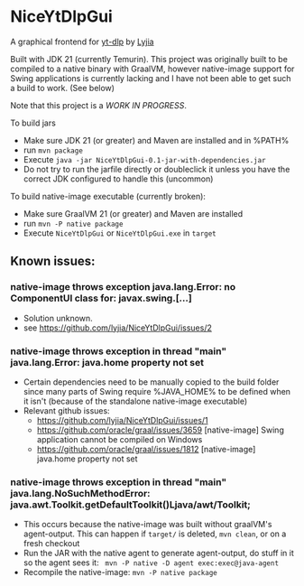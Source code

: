 # NiceYtDlpGui

A graphical frontend for [yt-dlp](https://github.com/yt-dlp/yt-dlp) by [Lyjia](http://www.lyjia.us)

Built with JDK 21 (currently Temurin). This project was originally built to be compiled to a native binary with GraalVM, however native-image support for Swing applications is currently lacking and I have not been able to get such a build to work. (See below)

Note that this project is a *WORK IN PROGRESS*.

To build jars
 * Make sure JDK 21 (or greater) and Maven are installed and in %PATH%
 * run `mvn package`
 * Execute `java -jar NiceYtDlpGui-0.1-jar-with-dependencies.jar`
 * Do not try to run the jarfile directly or doubleclick it unless you have the correct JDK configured to handle this (uncommon)

To build native-image executable (currently broken):
 * Make sure GraalVM 21 (or greater) and Maven are installed
 * run `mvn -P native package`
 * Execute `NiceYtDlpGui` or `NiceYtDlpGui.exe` in `target`

## Known issues:

### native-image throws exception java.lang.Error: no ComponentUI class for: javax.swing.[...]

* Solution unknown.
* see https://github.com/lyjia/NiceYtDlpGui/issues/2

### native-image throws exception in thread "main" java.lang.Error: java.home property not set

* Certain dependencies need to be manually copied to the build folder since many parts of Swing require %JAVA_HOME% to be defined when it isn't (because of the standalone native-image executable)
* Relevant github issues:
  * https://github.com/lyjia/NiceYtDlpGui/issues/1
  * https://github.com/oracle/graal/issues/3659 [native-image] Swing application cannot be compiled on Windows
  * https://github.com/oracle/graal/issues/1812 [native-image] java.home property not set


### native-image throws exception in thread "main" java.lang.NoSuchMethodError: java.awt.Toolkit.getDefaultToolkit()Ljava/awt/Toolkit;

* This occurs because the native-image was built without graalVM's agent-output. This can happen if `target/` is deleted, `mvn clean`, or on a fresh checkout
* Run the JAR with the native agent to generate agent-output, do stuff in it so the agent sees it: ` mvn -P native -D agent exec:exec@java-agent`
* Recompile the native-image: `mvn -P native package`
